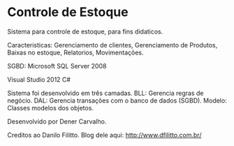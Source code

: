 # Controle de Estoque
Sistema para controle de estoque, para fins didaticos.

Caracteristicas:
Gerenciamento de clientes,
Gerenciamento de Produtos,
Baixas no estoque,
Relatorios,
Movimentações.

SGBD: Microsoft SQL Server 2008

Visual Studio 2012 C#

Sistema foi desenvolvido em três camadas.
BLL: Gerencia regras de negócio.
DAL: Gerencia transações com o banco de dados (SGBD).
Modelo: Classes modelos dos objetos.

Desenvolvido por Dener Carvalho.

Creditos ao Danilo Filitto.
Blog dele aqui: http://www.dfilitto.com.br/
